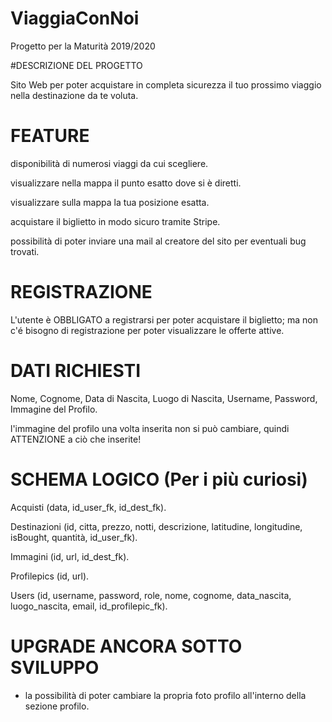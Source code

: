 # ViaggiaConNoi
Progetto per la Maturità 2019/2020

#DESCRIZIONE DEL PROGETTO

Sito Web per poter acquistare in completa sicurezza il tuo prossimo viaggio nella destinazione da te voluta.

# FEATURE

disponibilità di numerosi viaggi da cui scegliere.

visualizzare nella mappa il punto esatto dove si è diretti.

visualizzare sulla mappa la tua posizione esatta.

acquistare il biglietto in modo sicuro tramite Stripe.

possibilità di poter inviare una mail al creatore del sito per eventuali bug trovati.

# REGISTRAZIONE

L'utente è OBBLIGATO a registrarsi per poter acquistare il biglietto; ma non c'é bisogno di registrazione per poter visualizzare le offerte attive.

# DATI RICHIESTI

Nome, Cognome, Data di Nascita, Luogo di Nascita, Username, Password, Immagine del Profilo.

l'immagine del profilo una volta inserita non si può cambiare, quindi ATTENZIONE a ciò che inserite!
 
# SCHEMA LOGICO (Per i più curiosi)

Acquisti (data, id_user_fk, id_dest_fk).

Destinazioni (id, citta, prezzo, notti, descrizione, latitudine, longitudine, isBought, quantità, id_user_fk).

Immagini (id, url, id_dest_fk).

Profilepics (id, url).

Users (id, username, password, role, nome, cognome, data_nascita, luogo_nascita, email, id_profilepic_fk).

# UPGRADE ANCORA SOTTO SVILUPPO
- la possibilità di poter cambiare la propria foto profilo all'interno della sezione profilo.
